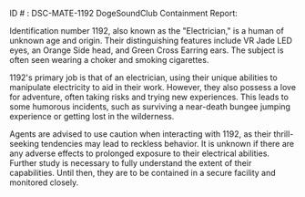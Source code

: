 ID # : DSC-MATE-1192
DogeSoundClub Containment Report:

Identification number 1192, also known as the "Electrician," is a human of unknown age and origin. Their distinguishing features include VR Jade LED eyes, an Orange Side head, and Green Cross Earring ears. The subject is often seen wearing a choker and smoking cigarettes.

1192's primary job is that of an electrician, using their unique abilities to manipulate electricity to aid in their work. However, they also possess a love for adventure, often taking risks and trying new experiences. This leads to some humorous incidents, such as surviving a near-death bungee jumping experience or getting lost in the wilderness.

Agents are advised to use caution when interacting with 1192, as their thrill-seeking tendencies may lead to reckless behavior. It is unknown if there are any adverse effects to prolonged exposure to their electrical abilities. Further study is necessary to fully understand the extent of their capabilities. Until then, they are to be contained in a secure facility and monitored closely.